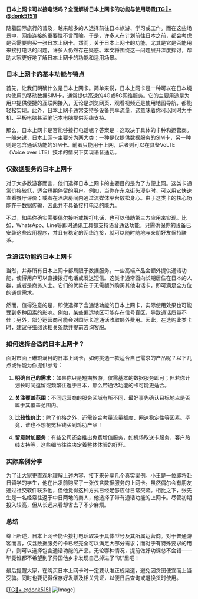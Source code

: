 **日本上网卡可以接电话吗？全面解析日本上网卡的功能与使用场景[[TG💪+ @donk5151](https://t.me/s/donk5151)]**

随着国际旅行的普及，越来越多的人选择前往日本旅游、学习或工作。而在这些场景中，网络连接的重要性不言而喻。于是，许多人在计划前往日本之前，都会考虑是否需要购买一张日本上网卡。然而，关于日本上网卡的功能，尤其是它是否能用来接打电话的问题，许多人仍然存在疑惑。本文将围绕这一问题展开深度探讨，帮助大家更好地了解日本上网卡的功能和适用场景。

### 日本上网卡的基本功能与特点

首先，让我们明确什么是日本上网卡。简单来说，日本上网卡是一种可以在日本境内使用的移动数据SIM卡，通常提供高速的4G或5G网络服务。它的主要用途是为用户提供便捷的互联网接入，无论是浏览网页、观看视频还是使用地图导航，都能轻松实现。此外，日本上网卡通常支持多设备共享流量，这意味着你可以同时为手机、平板电脑甚至笔记本电脑提供网络支持。

那么，日本上网卡是否能够接打电话呢？答案是：这取决于具体的卡种和运营商。一般来说，日本上网卡主要分为两大类：一种是仅提供数据服务的SIM卡，另一种则是包含通话功能的SIM卡。前者只能用于上网，后者则可以在具备VoLTE（Voice over LTE）技术的情况下实现语音通话。

### 仅数据服务的日本上网卡

对于大多数游客而言，他们选择日本上网卡的主要目的是为了方便上网。这类卡通常价格较低，适合短期停留的用户。例如，当你在东京街头漫步时，可以用它快速查看餐厅评价；或者在酒店房间内通过流媒体平台放松身心。由于这类卡的核心功能在于数据传输，因此并不具备接打电话的能力。

不过，如果你确实需要偶尔接听或拨打电话，也可以借助第三方应用来实现。比如，WhatsApp、Line等即时通讯工具都支持语音通话功能。只需确保你的设备已安装这些应用程序，并且有稳定的网络连接，就可以随时随地与亲朋好友保持联系。

### 含通话功能的日本上网卡

当然，并非所有日本上网卡都局限于数据服务。一些高端产品会额外提供通话功能，使得用户可以直接拨打电话或发送短信。这类卡通常面向长期居住在日本的人群，或者是商务人士。它们的优势在于无需额外购买其他电话卡，即可满足全方位的通信需求。

然而，值得注意的是，即使选择了含通话功能的日本上网卡，实际使用效果也可能受到多种因素的影响。例如，某些偏远地区可能存在信号盲区，导致通话质量不佳；另外，部分运营商可能会对国际长途通话收取额外费用。因此，在选购此类卡时，建议仔细阅读相关条款并提前咨询客服。

### 如何选择合适的日本上网卡？

面对市面上琳琅满目的日本上网卡，如何挑选一款适合自己需求的产品呢？以下几点或许能为你提供参考：

1. **明确自己的需求**：如果你只是短期旅游，仅需基本的数据服务即可；但若你计划长时间逗留或频繁往返于日本，那么带通话功能的卡可能更适合。
   
2. **关注覆盖范围**：不同运营商的服务区域有所不同，最好事先确认目标地点是否属于其覆盖范围内。

3. **比较性价比**：除了价格之外，还需综合考量流量额度、网速稳定性等因素。毕竟，谁也不想花冤枉钱买到鸡肋产品！

4. **留意附加服务**：有些公司还会推出免费增值服务，如机场取送卡服务、客户热线支持等，这些细节往往决定着整体体验的好坏。

### 实际案例分享

为了让大家更直观地理解上述内容，接下来分享几个真实案例。小王是一位即将赴日留学的学生，他在出发前购买了一张仅含数据服务的上网卡。虽然偶尔会有朋友通过社交软件联系他，但他觉得这种方式已经足够应付日常交流。相比之下，张先生是一名经常往返于中日两地的商人，他选择了带有通话功能的上网卡。尽管初期投入较高，但从长远来看却省去了不少麻烦。

### 总结

综上所述，日本上网卡能否接打电话取决于具体型号及其所属运营商。对于普通游客而言，仅含数据服务的卡已经完全可以满足大部分需求；而对于有特殊要求的用户，则可以选择包含通话功能的产品。无论哪种情况，提前做好功课总不会错——毕竟谁都不希望到了异国他乡才发现自己掉进了“坑”里吧！

最后提醒大家，在购买日本上网卡时一定要认准正规渠道，避免因贪图便宜而上当受骗。同时也要记得保存好发票及相关凭证，以便日后查询或退换货时使用。

[[TG💪+ @donk5151](https://t.me/s/donk5151) ![Image](https://i.postimg.cc/rwNCRYN7/Snipaste-2025-04-30-17-27-05.png)]